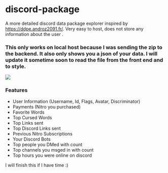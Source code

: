 # discord-package
A more detailed discord data package explorer inspired by https://ddpe.androz2091.fr/.  Very easy to host, does not store any information about the user .

### This only works on local host because I was sending the zip to the backend. It also only shows you a json of your data. I will update it sometime soon to read the file from the front end and to style.

<img src="https://i.imgur.com/RSyzwpv.png"></img>

### Features
- User Information (Username, Id, Flags, Avatar, Discriminator)
- Payments (Nitro you purchased)
- Favorite Words
- Top Cursed Words 
- Top Links sent
- Top Discord Links sent
- Previous Nitro Subscriptions
- Your Discord Bots
- Top people you DMed with count
- Top channels you msged in with count
- Top hours you were online on discord

I will finish this if I have time :)

